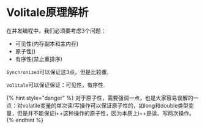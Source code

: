 # Volitale原理解析

在并发编程中，我们必须要考虑3个问题：

* 可见性\(内存副本和主内存\)
* 原子性\(\)
* 有序性\(禁止重排序\)

`Synchronized`可以保证这3点，但是比较重.

`Volitale`可以保证保证：可见性，有序性.

{% hint style="danger" %}
对于原子性，需要强调一点，也是大家容易误解的一点：对volatile变量的单次读/写操作可以保证原子性的，如long和double类型变量，但是并不能保证i++这种操作的原子性，因为本质上i++是读、写两次操作。
{% endhint %}

